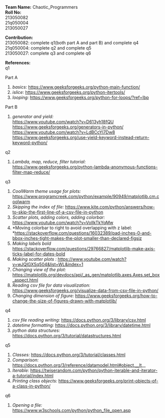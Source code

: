 **Team Name:** Chaotic_Programmers  
**Roll No:**  
213050082  
21q050004  
213050027  

**Contribution:**  
213050082: complete q1(both part A and part B) and complete q4  
21q050004: complete q2 and complete q5    
213050027: complete q3 and complete q6  

**References:**  
q1  

Part A  
1. *basics:*  https://www.geeksforgeeks.org/python-main-function/  
2. *islice:*  https://www.geeksforgeeks.org/python-itertools/  
3. *looping:* https://www.geeksforgeeks.org/python-for-loops/?ref=lbp  

Part B  
1. *generator and yield:*  
	https://www.youtube.com/watch?v=D613yh18fQU  
	https://www.geeksforgeeks.org/generators-in-python/  
	https://www.youtube.com/watch?v=LdBCcYl7Dw8  
	https://www.geeksforgeeks.org/use-yield-keyword-instead-return-keyword-python/  

q2  

1. *Lambda, map, reduce, filter tutorial:* https://www.geeksforgeeks.org/python-lambda-anonymous-functions-filter-map-reduce/  

q3  

1. *CoolWarm theme usage for plots:* https://www.programcreek.com/python/example/90949/matplotlib.cm.coolwarm  
2. *Skipping the index of file:* https://www.kite.com/python/answers/how-to-skip-the-first-line-of-a-csv-file-in-python  
3. *Scatter plots, adding colors, adding colorbar:* https://www.youtube.com/watch?v=VolIkTkYqMw  
4. *Moving colorbar to right to avoid overlapping with z label: *https://stackoverflow.com/questions/16032389/pad-inches-0-and-bbox-inches-tight-makes-the-plot-smaller-than-declared-figsiz  
5. *Making labels bold* https://stackoverflow.com/questions/29766827/matplotlib-make-axis-ticks-label-for-dates-bold  
6. *Making scatter plots :* https://www.youtube.com/watch?v=wJQIGXSq504&list=WL&index=1  
7. *Changing view of the plot:* https://matplotlib.org/devdocs/api/_as_gen/matplotlib.axes.Axes.set_box_aspect.html 
8. *Reading csv file for data visualization:* https://www.geeksforgeeks.org/visualize-data-from-csv-file-in-python/  
9. *Changing dimension of figure:* https://www.geeksforgeeks.org/how-to-change-the-size-of-figures-drawn-with-matplotlib/  

q4  

1. *csv file reading writing:*  https://docs.python.org/3/library/csv.html  
2. *datetime formatting:*       https://docs.python.org/3/library/datetime.html  
3. *python data structures:*    https://docs.python.org/3/tutorial/datastructures.html  

q5  

1. *Classes:* https://docs.python.org/3/tutorial/classes.html  
2. *Comparison:* https://docs.python.org/3/reference/datamodel.html#object.__lt__  
3. *Iterable:* https://twiserandom.com/python/python-iterable-and-iterator-a-tutorial/index.html  
4. *Printing class objects:* https://www.geeksforgeeks.org/print-objects-of-a-class-in-python/  

q6  

1. *Opening a file:* https://www.w3schools.com/python/python_file_open.asp

